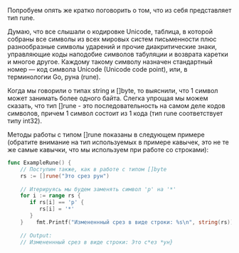 Попробуем опять же кратко поговорить о том, что из себя представляет тип rune.

Думаю, что все слышали о кодировке Unicode, таблица, в которой собраны все символы из всех мировых систем письменности плюс разнообразные символы ударений и прочие диакритические знаки, управляющие коды наподобие символов табуляции и возврата каретки и многое другое. Каждому такому символу назначен стандартный номер — код символа Unicode (Unicode code point), или, в терминологии Go, руна (rune).

Когда мы говорили о типах string и []byte, то выяснили, что 1 символ может занимать более одного байта. Слегка упрощая мы можем сказать, что тип []rune - это последовательность на самом деле кодов символов, причем 1 символ состоит из 1 кода (тип rune соответствует типу int32).

Методы работы с типом []rune показаны в следующем примере (обратите внимание на тип используемых в примере кавычек, это не те же самые кавычки, что мы используем при работе со строками):

```go
func ExampleRune() {  
    // Поступим также, как в работе с типом []byte  
    rs := []rune("Это срез рун")  
  
    // Итерируясь мы будем заменять символ 'р' на '*'  
    for i := range rs {  
       if rs[i] == 'р' {  
          rs[i] = '*'  
       }  
    }    fmt.Printf("Измененнный срез в виде строки: %s\n", string(rs))  
  
    // Output:  
    // Измененнный срез в виде строки: Это с*ез *ун}
```
